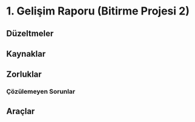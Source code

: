 # 1. Gelişim Raporu (Bitirme Projesi 2)

## Düzeltmeler


## Kaynaklar

## Zorluklar

### Çözülemeyen Sorunlar

## Araçlar
